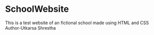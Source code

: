 # SchoolWebsite
This is a test website of an fictional school made using HTML and CSS
<br>
Author-Utkarsa Shrestha
